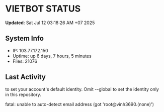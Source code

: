 # VIETBOT STATUS
**Updated**: Sat Jul 12 03:18:26 AM +07 2025

## System Info
- IP: 103.77.172.150
- Uptime: up 6 days, 7 hours, 5 minutes
- Files: 21076

## Last Activity

to set your account's default identity.
Omit --global to set the identity only in this repository.

fatal: unable to auto-detect email address (got 'root@vinh3690.(none)')
